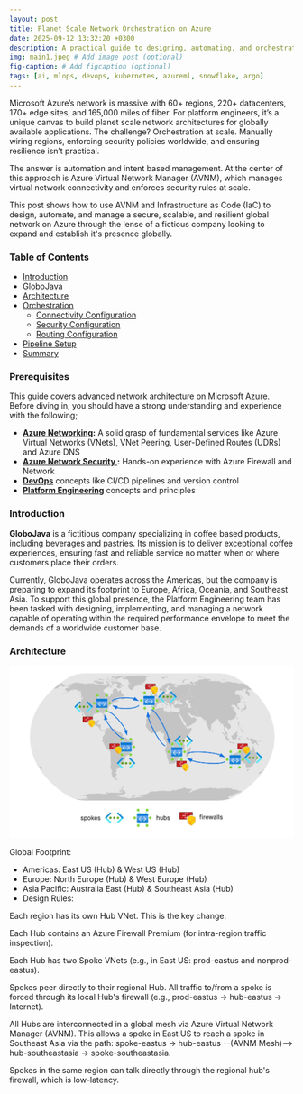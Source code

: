 ```yaml
---
layout: post
title: Planet Scale Network Orchestration on Azure
date: 2025-09-12 13:32:20 +0300
description: A practical guide to designing, automating, and orchestrating global networks for highly available applications on Microsoft Azure
img: main1.jpeg # Add image post (optional)
fig-caption: # Add figcaption (optional)
tags: [ai, mlops, devops, kubernetes, azureml, snowflake, argo]
---
```


Microsoft Azure’s network is massive with 60+ regions, 220+ datacenters, 170+ edge sites, and 165,000 miles of fiber. For platform engineers, it’s a unique canvas to build planet scale network architectures for globally available applications. The challenge? Orchestration at scale. Manually wiring regions, enforcing security policies worldwide, and ensuring resilience isn’t practical.

The answer is automation and intent based management. At the center of this approach is Azure Virtual Network Manager (AVNM), which manages virtual network connectivity and enforces security rules at scale.

This post shows how to use AVNM and Infrastructure as Code (IaC) to design, automate, and manage a secure, scalable, and resilient global network on Azure through the lense of a fictious company looking to expand and establish it's presence globally.

### Table of Contents
- [Introduction](#prerequisites)
- [GloboJava](#introduction)
- [Architecture ](#infrastructure-setup)
- [Orchestration](#data-acquistion)
   - [Connectivity Configuration](#data-connection)
   - [Security Configuration](#data-import)
   - [Routing Configuration](#data-asset)
- [Pipeline Setup](#pipeline-setup)
- [Summary ](#summary)

### Prerequisites
This guide covers advanced network architecture on Microsoft Azure. Before diving in, you should have a strong understanding and experience with the following;

- **[Azure Networking](https://learn.microsoft.com/en-us/azure/networking/fundamentals/networking-overview):** A solid grasp of fundamental services like Azure Virtual Networks (VNets), VNet Peering, User-Defined Routes (UDRs) and Azure DNS
- **[Azure Network Security ](https://learn.microsoft.com/en-us/azure/security/fundamentals/network-overview):** Hands-on experience with Azure Firewall and Network 
- **[DevOps](https://devops.com/)** concepts like CI/CD pipelines and version control
- **[Platform Engineering](https://platformengineering.org/blog/what-is-platform-engineering)** concepts and principles

### Introduction

**GloboJava** is a fictitious company specializing in coffee based products, including beverages and pastries. Its mission is to deliver exceptional coffee experiences, ensuring fast and reliable service no matter when or where customers place their orders.

Currently, GloboJava operates across the Americas, but the company is preparing to expand its footprint to Europe, Africa, Oceania, and Southeast Asia. To support this global presence, the Platform Engineering team has been tasked with designing, implementing, and managing a network capable of operating within the required performance envelope to meet the demands of a worldwide customer base.

### Architecture
<img src="../assets/img/network_architecture.jpeg"/>

Global Footprint:
- Americas: East US (Hub) & West US (Hub)
- Europe: North Europe (Hub) & West Europe (Hub)
- Asia Pacific: Australia East (Hub) & Southeast Asia (Hub)
- Design Rules:

Each region has its own Hub VNet. This is the key change.

Each Hub contains an Azure Firewall Premium (for intra-region traffic inspection).

Each Hub has two Spoke VNets (e.g., in East US: prod-eastus and nonprod-eastus).

Spokes peer directly to their regional Hub. All traffic to/from a spoke is forced through its local Hub's firewall (e.g., prod-eastus -> hub-eastus -> Internet).

All Hubs are interconnected in a global mesh via Azure Virtual Network Manager (AVNM). This allows a spoke in East US to reach a spoke in Southeast Asia via the path: spoke-eastus -> hub-eastus --(AVNM Mesh)--> hub-southeastasia -> spoke-southeastasia.

Spokes in the same region can talk directly through the regional hub's firewall, which is low-latency.